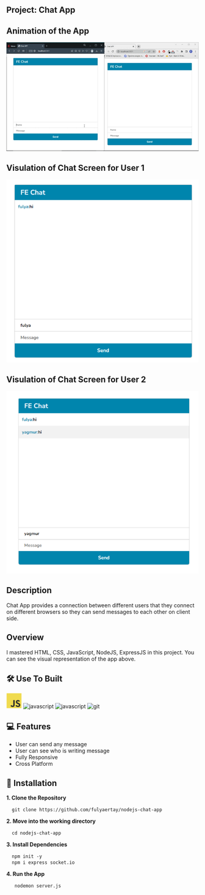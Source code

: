 ## Project: Chat App


## Animation of the App

![image](./chat-app.gif)

## Visulation of Chat Screen for User 1

![image](./user1.png)

## Visulation of Chat Screen for User 2

![image](./user2.png)


## Description
Chat App provides a connection between different users that they connect on different browsers so they can send messages to each other on client side.



## Overview
I mastered HTML, CSS, JavaScript, NodeJS, ExpressJS in this project. You can see the visual representation of the app above.
## 🛠 Use To Built

<p align="left"> 
<img src="https://raw.githubusercontent.com/devicons/devicon/master/icons/javascript/javascript-original.svg" alt="javascript" width="40" height="40"/>
<img src="https://cdn.icon-icons.com/icons2/2415/PNG/512/nodejs_original_wordmark_logo_icon_146412.png" alt="javascript" width="40" height="40"/>
<img src="https://cdn.icon-icons.com/icons2/2699/PNG/512/expressjs_logo_icon_169185.png" alt="javascript" width="40" height="40"/>
<img src="https://www.vectorlogo.zone/logos/git-scm/git-scm-icon.svg" alt="git" width="40" height="40"/>

</p>

## 💻 Features

- User can send any message
- User can see who is writing message
- Fully Responsive
- Cross Platform
## 🔋 Installation

**1. Clone the Repository**

```
  git clone https://github.com/fulyaertay/nodejs-chat-app
```

**2. Move into the working directory**

```
  cd nodejs-chat-app
```

**3. Install Dependencies**

```
  npm init -y
  npm i express socket.io
```


**4. Run the App**

```
   nodemon server.js
```
